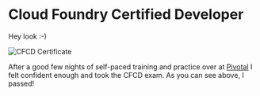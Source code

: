 # Cloud Foundry Certified Developer

Hey look :-)

![CFCD Certificate](/content/cfcd-certification/cert.png)

After a good few nights of self-paced training and practice over at [Pivotal](https://run.pivotal.io) I felt confident enough and took the CFCD exam. As you can see
above, I passed!